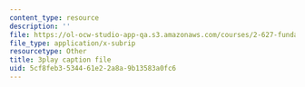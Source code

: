 ```yaml
---
content_type: resource
description: ''
file: https://ol-ocw-studio-app-qa.s3.amazonaws.com/courses/2-627-fundamentals-of-photovoltaics-fall-2013/5cf8feb3534461e22a8a9b13583a0fc6_n25tsUQb3vo.srt
file_type: application/x-subrip
resourcetype: Other
title: 3play caption file
uid: 5cf8feb3-5344-61e2-2a8a-9b13583a0fc6
---
```

